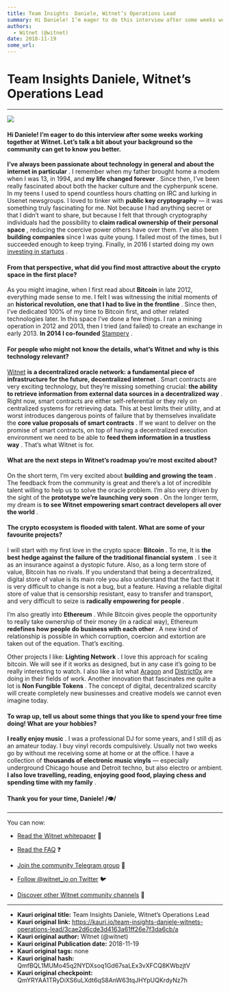 ```yaml
---
title: Team Insights  Daniele, Witnet’s Operations Lead
summary: Hi Daniele! I’m eager to do this interview after some weeks working together at Witnet. Let’s talk a bit about your background so the community can get to know you better. I’ve always been passionate about technology in general and about the internet in particular . I remember when my father brought home a modem when I was 13, in 1994, and my life changed forever . Since then, I’ve been really fascinated about both the hacker culture and the cypherpunk scene. In my teens I used to spend countles
authors:
  - Witnet (@witnet)
date: 2018-11-19
some_url: 
---
```


# Team Insights  Daniele, Witnet’s Operations Lead



----


![](https://cdn-images-1.medium.com/max/2000/1*lSWKZUE3KSzTFnHujAIFug.jpeg)


#### Hi Daniele! I’m eager to do this interview after some weeks working together at Witnet. Let’s talk a bit about your background so the community can get to know you better.
 
**I’ve always been passionate about technology in general and about the internet in particular**
 . I remember when my father brought home a modem when I was 13, in 1994, and 
**my life changed forever**
 . Since then, I’ve been really fascinated about both the hacker culture and the cypherpunk scene. In my teens I used to spend countless hours chatting on IRC and lurking in Usenet newsgroups. I loved to tinker with 
**public key cryptography**
 — it was something truly fascinating for me. Not because I had anything secret or that I didn’t want to share, but because I felt that through cryptography individuals had the possibility to 
**claim radical ownership of their personal space**
 , reducing the coercive power others have over them.
I’ve also been 
**building companies**
 since I was quite young. I failed most of the times, but I succeeded enough to keep trying. Finally, in 2016 I started doing my own 
[investing in startups](https://angel.co/daniele-levi)
 .

#### From that perspective, what did you find most attractive about the crypto space in the first place?
As you might imagine, when I first read about 
**Bitcoin**
 in late 2012, everything made sense to me. I felt I was witnessing the initial moments of an 
**historical revolution, one that I had to live in the frontline**
 . Since then, I’ve dedicated 100% of my time to Bitcoin first, and other related technologies later. In this space I’ve done a few things. I ran a mining operation in 2012 and 2013, then I tried (and failed) to create an exchange in early 2013. 
**In 2014 I co-founded** [Stampery](https://stampery.com/)
 .

#### For people who might not know the details, what’s Witnet and why is this technology relevant?
 
[Witnet](http://witnet.io) **is a decentralized oracle network: a fundamental piece of infrastructure for the future, decentralized internet**
 . Smart contracts are very exciting technology, but they’re missing something crucial: 
**the ability to retrieve information from external data sources in a decentralized way**
 . Right now, smart contracts are either self-referential or they rely on centralized systems for retrieving data. This at best limits their utility, and at worst introduces dangerous points of failure that by themselves invalidate the 
**core value proposals of smart contracts**
 .
If we want to deliver on the promise of smart contracts, on top of having a decentralized execution environment we need to be able to 
**feed them information in a trustless way**
 . That’s what Witnet is for.

#### What are the next steps in Witnet’s roadmap you’re most excited about?
On the short term, I’m very excited about 
**building and growing the team**
 . The feedback from the community is great and there’s a lot of incredible talent willing to help us to solve the oracle problem. I’m also very driven by the sight of the 
**prototype we’re launching very soon**
 . On the longer term, my dream is 
**to see Witnet empowering smart contract developers all over the world**
 .

#### The crypto ecosystem is flooded with talent. What are some of your favourite projects?
I will start with my first love in the crypto space: 
**Bitcoin**
 . To me, It is 
**the best hedge against the failure of the traditional financial system**
 . I see it as an insurance against a dystopic future. Also, as a long term store of value, Bitcoin has no rivals. If you understand that being a decentralized, digital store of value is its main role you also understand that the fact that it is very difficult to change is not a bug, but a feature. Having a reliable digital store of value that is censorship resistant, easy to transfer and transport, and very difficult to seize is 
**radically empowering for people**
 .

I’m also greatly into 
**Ethereum**
 . While Bitcoin gives people the opportunity to really take ownership of their money (in a radical way), Ethereum 
**redefines how people do business with each other**
 . A new kind of relationship is possible in which corruption, coercion and extortion are taken out of the equation. That’s exciting.

Other projects I like: 
**Lighting Network**
 . I love this approach for scaling bitcoin. We will see if it works as designed, but in any case it’s going to be really interesting to watch. I also like a lot what 
[Aragon](http://aragon.one) and [District0x](https://district0x.io/) are doing in their fields of work. Another innovation that fascinates me quite a lot is 
**Non Fungible Tokens**
 . The concept of digital, decentralized scarcity will create completely new businesses and creative models we cannot even imagine today.

#### To wrap up, tell us about some things that you like to spend your free time doing! What are your hobbies?
 
**I really enjoy music**
 . I was a professional DJ for some years, and I still dj as an amateur today. I buy vinyl records compulsively. Usually not two weeks go by without me receiving some at home or at the office. I have a collection of 
**thousands of electronic music vinyls**
 — especially underground Chicago house and Detroit techno, but also electro or ambient. 
**I also love travelling, reading, enjoying good food, playing chess and spending time with my family**
 .

#### Thank you for your time, Daniele! /👁/

----

You can now:



 *  [Read the Witnet whitepaper](https://witnet.io/static/witnet-whitepaper.pdf) 📃

 *  [Read the FAQ](https://witnet.io/#/faq) ❓

 *  [Join the community Telegram group](https://t.me/witnetio) 💬

 *  [Follow @witnet_io on Twitter](https://twitter.com/witnet_io) 🐦

 *  [Discover other Witnet community channels](https://witnet.io/#/contact) 👥



---

- **Kauri original title:** Team Insights  Daniele, Witnet’s Operations Lead
- **Kauri original link:** https://kauri.io/team-insights-daniele-witnets-operations-lead/3cae2d6cde3d4163a61ff26e7f3da6cb/a
- **Kauri original author:** Witnet (@witnet)
- **Kauri original Publication date:** 2018-11-19
- **Kauri original tags:** none
- **Kauri original hash:** QmfBQL1MUMo45q2NYDXsoq1Gd67saLEx3vXFCQ8KWbzjtV
- **Kauri original checkpoint:** QmYRYAA1TRyDiXS6uLXdt6qS8AnW63tqJHYpUQKrdyNz7h



